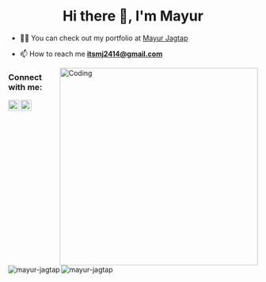 <h1 align="center">Hi there 👋, I'm Mayur</h1>

- 👨‍💻 You can check out my portfolio at [Mayur Jagtap](https://mayur-jagtap.github.io/)

- 📫 How to reach me **itsmj2414@gmail.com**

<img align="right" alt="Coding" width="400" src="https://cdn.dribbble.com/users/1523313/screenshots/13644062/media/26f54111a547f0310118dc9004f99d8b.gif">

 ### Connect with me:

 [<img align="left" alt="codeSTACKr | LinkedIn" width="22px" src="https://cdn.jsdelivr.net/npm/simple-icons@v3/icons/linkedin.svg" />][linkedin]
 [<img align="left" alt="codeSTACKr | Instagram" width="22px" src="https://cdn.jsdelivr.net/npm/simple-icons@v3/icons/instagram.svg" />][instagram]

  [instagram]: https://www.instagram.com/mayur_j.45/
  [linkedin]: https://www.linkedin.com/in/mayur-jagtap/
<br/>
<p><img align="left" src="https://github-readme-stats.vercel.app/api/top-langs?username=mayur-jagtap&show_icons=true&locale=en&layout=compact" alt="mayur-jagtap" /></p>

<p>&nbsp;<img align="center" src="https://github-readme-stats.vercel.app/api?username=mayur-jagtap&show_icons=true&locale=en" alt="mayur-jagtap" /></p>

